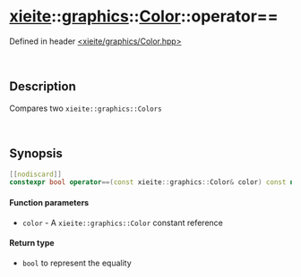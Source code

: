 # [xieite](../../xieite.md)\:\:[graphics](../../graphics.md)\:\:[Color](../Color.md)\:\:operator==
Defined in header [<xieite/graphics/Color.hpp>](../../../include/xieite/graphics/Color.hpp)

&nbsp;

## Description
Compares two `xieite::graphics::Colors`

&nbsp;

## Synopsis
```cpp
[[nodiscard]]
constexpr bool operator==(const xieite::graphics::Color& color) const noexcept;
```
#### Function parameters
- `color` - A `xieite::graphics::Color` constant reference
#### Return type
- `bool` to represent the equality
